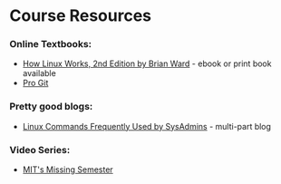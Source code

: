 # Course Resources

### Online Textbooks:
* [How Linux Works, 2nd Edition by Brian Ward](https://nostarch.com/howlinuxworks2) - ebook or print book available
* [Pro Git](https://git-scm.com/book/en/v2) 

### Pretty good blogs: 
* [Linux Commands Frequently Used by SysAdmins](https://haydenjames.io/linux-commands-frequently-used-by-linux-sysadmins-part-1/) - multi-part blog

### Video Series:
* [MIT's Missing Semester](https://missing.csail.mit.edu/2020/)